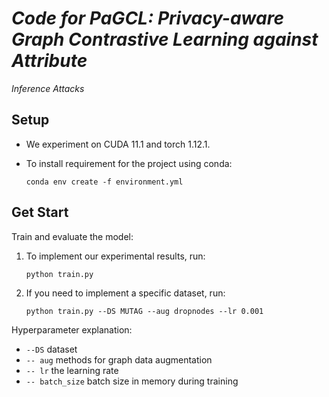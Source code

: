 # *Code for PaGCL: Privacy-aware Graph Contrastive Learning against Attribute*
*Inference Attacks*

## Setup

- We experiment on CUDA 11.1 and torch 1.12.1.

- To install requirement for the project using conda:

  `conda env create -f environment.yml`

## Get Start

Train and evaluate the model:

1. To implement our experimental results, run:

   `python train.py`

2. If you need to implement a specific dataset, run:

   `python train.py --DS MUTAG --aug dropnodes --lr 0.001`

Hyperparameter explanation:

- `--DS` dataset
- `-- aug` methods for graph data augmentation
- `-- lr` the learning rate
- `-- batch_size` batch size in memory during training